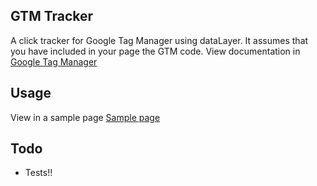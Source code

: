 ## GTM Tracker

A click tracker for Google Tag Manager using dataLayer.
It assumes that you have included in your page the GTM code. View documentation in [Google Tag Manager](https://developers.google.com/tag-manager/ "Google Tag Manager")

## Usage
View in a sample page [Sample page](http://rodrigolungui.github.io/gtm-tracker/sample/)

## Todo
 - Tests!!

